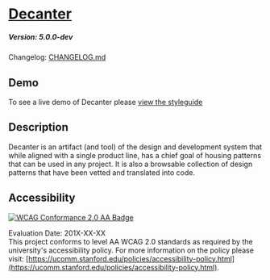 # [Decanter](https://github.com/SU-SWS/decanter)
##### Version: 5.0.0-dev

Changelog: [CHANGELOG.md](CHANGELOG.md)

Demo
---

To see a live demo of Decanter please [view the styleguide](/styleguide)

Description
---

Decanter is an artifact (and tool) of the design and development system that while aligned with a single product line, has a chief goal of housing
patterns that can be used in any project. It is also a browsable collection of design patterns that have been vetted and translated into code.

Accessibility
---
[![WCAG Conformance 2.0 AA Badge](https://www.w3.org/WAI/wcag2AA-blue.png)](https://www.w3.org/TR/WCAG20/)

Evaluation Date: 201X-XX-XX  
This project conforms to level AA WCAG 2.0 standards as required by the university's accessibility policy. For more information on the policy please visit: [https://ucomm.stanford.edu/policies/accessibility-policy.html](https://ucomm.stanford.edu/policies/accessibility-policy.html).
